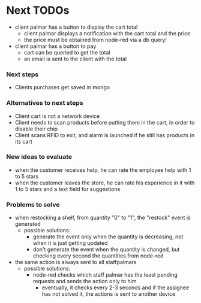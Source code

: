# Next TODOs
* client palmar has a button to display the cart total
  * client palmar displays a notification with the cart total and the price
  * the price must be obtained from node-red via a db query!
* client palmar has a button to pay
  * cart can be queried to get the total
  * an email is sent to the client with the total

### Next steps
* Clients purchases get saved in mongo

### Alternatives to next steps
* Client cart is not a network device
* Client needs to scan products before putting them in the cart, in order to disable their 
  chip
* Client scans RFID to exit, and alarm is launched if he still has products in its cart

### New ideas to evaluate
  * when the customer receives help, he can rate the employee help with 1 to 5 stars
  * when the customer leaves the store, he can rate his experience in it with 1 to 5 
    stars and a text field for suggestions 

### Problems to solve
* when restocking a shelf, from quantity "0" to "1", the "restock" event is generated
  * possible solutions:
    * generate the event only when the quantity is decreasing, not when it is just getting updated
    * don't generate the event when the quantity is changed, but checking every second the quantities from node-red
* the same action is always sent to all staffpalmars
  * possible solutions:
    * node-red checks which staff palmar has the least pending requests and sends the 
      action only to him
      * eventually, it checks every 2-3 seconds and if the assignee has not solved it, 
        the actions is sent to another device
